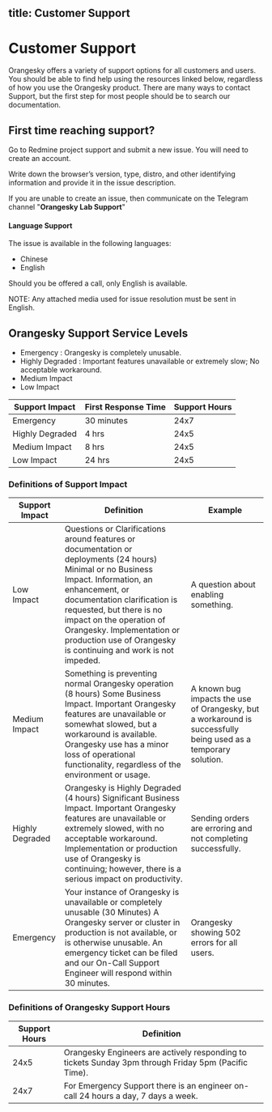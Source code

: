 title: Customer Support
---

# Customer Support 

Orangesky offers a variety of support options for all customers and users. You should be able to find help using the resources linked below, regardless of how you use the Orangesky product. There are many ways to contact Support, but the first step for most people should be to search our documentation.


## First time reaching support?

Go to Redmine project support and submit a new issue. You will need to create an account. 

Write down the browser’s version, type, distro, and other identifying information and provide it in the issue description. 

If you are unable to create an issue, then communicate on the Telegram channel "**Orangesky Lab Support**"

#### Language Support

The issue is available in the following languages:

- Chinese
- English

Should you be offered a call, only English is available.

NOTE: Any attached media used for issue resolution must be sent in English.

## Orangesky Support Service Levels

- Emergency : Orangesky is completely unusable.
- Highly Degraded : Important features unavailable or extremely slow; No acceptable workaround.
- Medium Impact
- Low Impact

Support Impact | First Response Time   | Support Hours    
---|-------------------	| ----------------------------------------- 
Emergency | 30 minutes | 24x7 
Highly Degraded | 4 hrs | 24x5
Medium Impact | 8 hrs | 24x5 
Low Impact | 24 hrs | 24x5 

### Definitions of Support Impact

Support Impact | Definition | Example
--------------|------------- | ---------------	
Low Impact | Questions or Clarifications around features or documentation or deployments (24 hours) Minimal or no Business Impact. Information, an enhancement, or documentation clarification is requested, but there is no impact on the operation of Orangesky. Implementation or production use of Orangesky is continuing and work is not impeded. |  A question about enabling something.
Medium Impact | Something is preventing normal Orangesky operation (8 hours) Some Business Impact. Important Orangesky features are unavailable or somewhat slowed, but a workaround is available. Orangesky use has a minor loss of operational functionality, regardless of the environment or usage. | A known bug impacts the use of Orangesky, but a workaround is successfully being used as a temporary solution.
Highly Degraded | Orangesky is Highly Degraded (4 hours) Significant Business Impact. Important Orangesky features are unavailable or extremely slowed, with no acceptable workaround. Implementation or production use of Orangesky is continuing; however, there is a serious impact on productivity. | Sending orders are erroring and not completing successfully.
Emergency | Your instance of Orangesky is unavailable or completely unusable (30 Minutes) A Orangesky server or cluster in production is not available, or is otherwise unusable. An emergency ticket can be filed and our On-Call Support Engineer will respond within 30 minutes. | Orangesky showing 502 errors for all users.

### Definitions of Orangesky Support Hours

Support Hours | Definition
--------------|--------------------------	
24x5          | Orangesky Engineers are actively responding to tickets Sunday 3pm through Friday 5pm (Pacific Time).
24x7          | For Emergency Support there is an engineer on-call 24 hours a day, 7 days a week.